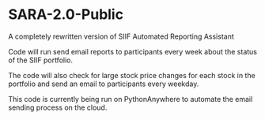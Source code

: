 # SARA-2.0-Public

A completely rewritten version of SIIF Automated Reporting Assistant

Code will run send email reports to participants every week about the status of the SIIF portfolio.

The code will also check for large stock price changes for each stock in the portfolio and send an email to participants every weekday.

This code is currently being run on PythonAnywhere to automate the email sending process on the cloud.
